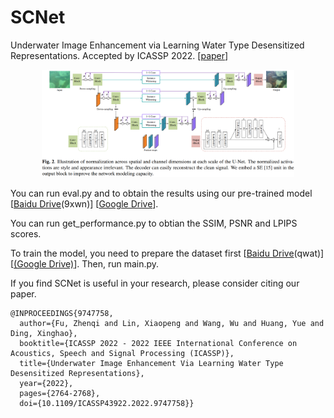 # SCNet
Underwater Image Enhancement via Learning Water Type Desensitized Representations. Accepted by ICASSP 2022. [[paper](https://arxiv.org/abs/2102.00676)]

<div align=center><img src="img/1.png" height = "80%" width = "80%"/></div>

You can run eval.py and to obtain the results using our pre-trained model [[Baidu Drive](https://pan.baidu.com/s/1sQ_j-6A7EhNPJF7r9KWsRw)(9xwn)] [[Google Drive](https://drive.google.com/file/d/1kHOPSUObw7FafI6_xgaD9kCZ5U5JzIsc/view?usp=sharing)].

You can run get_performance.py to obtian the SSIM, PSNR and LPIPS scores.

To train the model, you need to prepare the dataset first [[Baidu Drive](https://pan.baidu.com/s/1LNh4XjePRw96-Jh-IDOkHw)(qwat)] [[(Google Drive)](https://drive.google.com/file/d/1DBCXCa5GWJPB7S6xO7f0N562FqXhsV6c/view?usp=sharing)]. Then, run main.py.

If you find SCNet is useful in your research, please consider citing our paper.
```
@INPROCEEDINGS{9747758,
  author={Fu, Zhenqi and Lin, Xiaopeng and Wang, Wu and Huang, Yue and Ding, Xinghao},
  booktitle={ICASSP 2022 - 2022 IEEE International Conference on Acoustics, Speech and Signal Processing (ICASSP)}, 
  title={Underwater Image Enhancement Via Learning Water Type Desensitized Representations}, 
  year={2022},
  pages={2764-2768},
  doi={10.1109/ICASSP43922.2022.9747758}}
```
